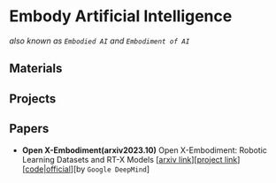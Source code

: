# Embody Artificial Intelligence
*also known as `Embodied AI` and `Embodiment of AI`*

## Materials

## Projects

## Papers

* **Open X-Embodiment(arxiv2023.10)** Open X-Embodiment: Robotic Learning Datasets and RT-X Models [[arxiv link](https://arxiv.org/abs/2310.08864)][[project link](https://robotics-transformer-x.github.io/)][[code|official](https://github.com/google-deepmind/open_x_embodiment)][by `Google DeepMind`]
